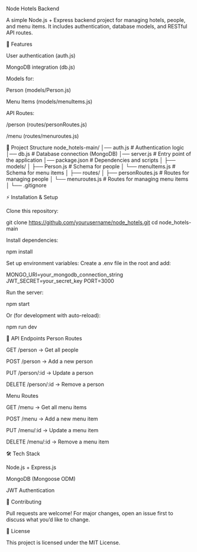 Node Hotels Backend

A simple Node.js + Express backend project for managing hotels, people, and menu items.
It includes authentication, database models, and RESTful API routes.

🚀 Features

User authentication (auth.js)

MongoDB integration (db.js)

Models for:

Person (models/Person.js)

Menu Items (models/menuItems.js)

API Routes:

/person (routes/personRoutes.js)

/menu (routes/menuroutes.js)

📂 Project Structure
node_hotels-main/
│── auth.js            # Authentication logic
│── db.js              # Database connection (MongoDB)
│── server.js          # Entry point of the application
│── package.json       # Dependencies and scripts
│
├── models/
│   ├── Person.js      # Schema for people
│   └── menuItems.js   # Schema for menu items
│
├── routes/
│   ├── personRoutes.js # Routes for managing people
│   └── menuroutes.js   # Routes for managing menu items
│
└── .gitignore

⚡ Installation & Setup

Clone this repository:

git clone https://github.com/yourusername/node_hotels.git
cd node_hotels-main


Install dependencies:

npm install


Set up environment variables:
Create a .env file in the root and add:

MONGO_URI=your_mongodb_connection_string
JWT_SECRET=your_secret_key
PORT=3000


Run the server:

npm start


Or (for development with auto-reload):

npm run dev

📌 API Endpoints
Person Routes

GET /person → Get all people

POST /person → Add a new person

PUT /person/:id → Update a person

DELETE /person/:id → Remove a person

Menu Routes

GET /menu → Get all menu items

POST /menu → Add a new menu item

PUT /menu/:id → Update a menu item

DELETE /menu/:id → Remove a menu item

🛠️ Tech Stack

Node.js + Express.js

MongoDB (Mongoose ODM)

JWT Authentication

🤝 Contributing

Pull requests are welcome! For major changes, open an issue first to discuss what you’d like to change.

📜 License

This project is licensed under the MIT License.